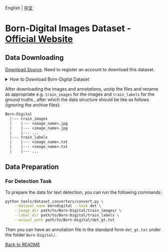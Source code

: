 English | [中文](../../cn/datasets/borndigital_CN.md)

# Born-Digital Images Dataset - [Official Website](https://rrc.cvc.uab.es/?ch=1)

## Data Downloading

[Download Source](https://rrc.cvc.uab.es/?ch=1&com=downloads). Need to register an account to download this dataset.

<details>
    <summary>How to Download Born-Digital Dataset</summary>

The Born-Digital dataset can be downloaded from [here](https://rrc.cvc.uab.es/?ch=1&com=downloads)

This dataset is divided into 4 tasks: (1.1) Text Localization, (1.2) Text Segmentation, (1.3) Word Recognition, and  (1.4) End To End.  For now, we consider and download only the dataset for Task 1.1.

</details>

After downloading the images and annotations, unzip the files and rename as appropriate e.g. `train_images` for the images and `train_labels` for the ground truths , after which the data structure should be like as follows (ignoring the archive files):
```txt
Born-Digital
  |--- train_images
  |    |--- <image_name>.jpg
  |    |--- <image_name>.jpg
  |    |--- ...
  |--- train_labels
  |    |--- <image_name>.txt
  |    |--- <image_name>.txt
  |    |--- ...
```

## Data Preparation

### For Detection Task

To prepare the data for text detection, you can run the following commands:

```bash
python tools/dataset_converters/convert.py \
    --dataset_name borndigital --task det \
    --image_dir path/to/Born-Digital/train_images/ \
    --label_dir path/to/Born-Digital/train_labels \
    --output_path path/to/Born-Digital/det_gt.txt
```

Then you can have an annotation file in the standard form `det_gt.txt` under the folder `Born-Digital/`.

[Back to README](../../../tools/dataset_converters/README.md)
